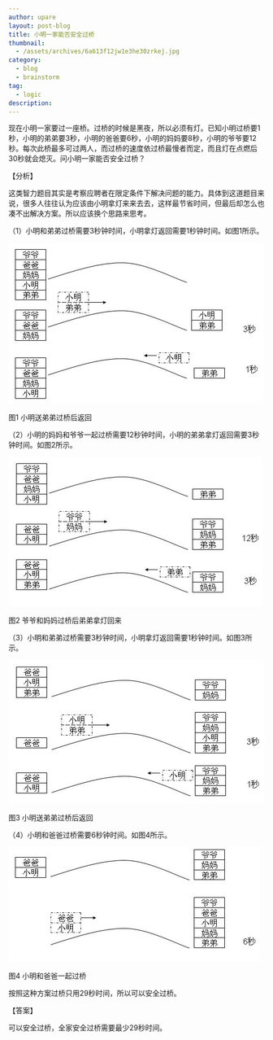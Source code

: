 ```yaml
---
author: upare
layout: post-blog
title: 小明一家能否安全过桥
thumbnail:
  - /assets/archives/6a613f12jw1e3he30zrkej.jpg
category:
  - blog
  - brainstorm
tag:
  - logic
description: 
---
```

现在小明一家要过一座桥。过桥的时候是黑夜，所以必须有灯。已知小明过桥要1秒，小明的弟弟要3秒，小明的爸爸要6秒，小明的妈妈要8秒，小明的爷爷要12秒。每次此桥最多可过两人，而过桥的速度依过桥最慢者而定，而且灯在点燃后30秒就会熄灭。问小明一家能否安全过桥？

【分析】

这类智力题目其实是考察应聘者在限定条件下解决问题的能力。具体到这道题目来说，很多人往往认为应该由小明拿灯来来去去，这样最节省时间，但最后却怎么也凑不出解决方案。所以应该换个思路来思考。

（1）小明和弟弟过桥需要3秒钟时间，小明拿灯返回需要1秒钟时间。如图1所示。

![](/assets/archives/6a613f12jw1e3he30zrkej.jpg)

图1 小明送弟弟过桥后返回

（2）小明的妈妈和爷爷一起过桥需要12秒钟时间，小明的弟弟拿灯返回需要3秒钟时间。如图2所示。

![](/assets/archives/6a613f12jw1e3he31wjccj.jpg)

图2 爷爷和妈妈过桥后弟弟拿灯回来

（3）小明和弟弟过桥需要3秒钟时间，小明拿灯返回需要1秒钟时间。如图3所示。

![](/assets/archives/6a613f12jw1e3he32g6axj.jpg)

图3 小明送弟弟过桥后返回

（4）小明和爸爸过桥需要6秒钟时间。如图4所示。

![](/assets/archives/6a613f12jw1e3he33mo4vj.jpg)

图4 小明和爸爸一起过桥

按照这种方案过桥只用29秒时间，所以可以安全过桥。

【答案】

可以安全过桥，全家安全过桥需要最少29秒时间。
